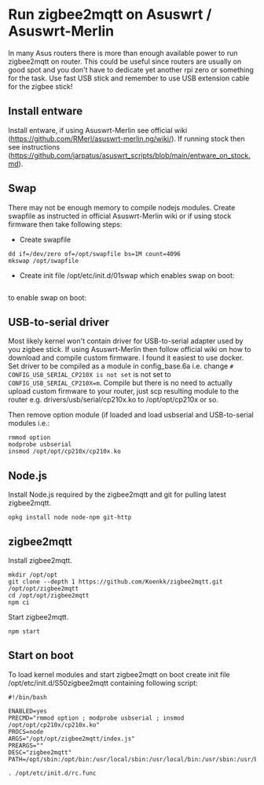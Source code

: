 # Run zigbee2mqtt on Asuswrt / Asuswrt-Merlin
In many Asus routers there is more than enough available power to run zigbee2mqtt on router. This could be useful since routers are usually on good spot and you don't have to dedicate yet another rpi zero or something for the task. Use fast USB stick and remember to use USB extension cable for the zigbee stick!

## Install entware
Install entware, if using Asuswrt-Merlin see official wiki (https://github.com/RMerl/asuswrt-merlin.ng/wiki/). If running stock then see instructions (https://github.com/jarpatus/asuswrt_scripts/blob/main/entware_on_stock.md).

## Swap
There may not be enough memory to compile nodejs modules. Create swapfile as instructed in official Asuswrt-Merlin wiki or if using stock firmware then take following steps:

- Create swapfile 
```
dd if=/dev/zero of=/opt/swapfile bs=1M count=4096
mkswap /opt/swapfile
```

- Create init file /opt/etc/init.d/01swap which enables swap on boot:
```

```


to enable swap on boot:

## USB-to-serial driver
Most likely kernel won't contain driver for USB-to-serial adapter used by you zigbee stick. If using Asuswrt-Merlin then follow official wiki on how to download and compile custom firmware. I found it easiest to use docker. Set driver to be compiled as a module in config_base.6a i.e. change `# CONFIG_USB_SERIAL_CP210X is not set` is not set to `CONFIG_USB_SERIAL_CP210X=m`. Compile but there is no need to actually upload custom firmware to your router, just scp resulting module to the router e.g. drivers/usb/serial/cp210x.ko to /opt/opt/cp210x or so.

Then remove option module (if loaded and load usbserial and USB-to-serial modules i.e.:
```
rmmod option
modprobe usbserial
insmod /opt/opt/cp210x/cp210x.ko
```

## Node.js
Install Node.js required by the zigbee2mqtt and git for pulling latest zigbee2mqtt.

```
opkg install node node-npm git-http
```

## zigbee2mqtt
Install zigbee2mqtt.

```
mkdir /opt/opt
git clone --depth 1 https://github.com/Koenkk/zigbee2mqtt.git /opt/opt/zigbee2mqtt
cd /opt/opt/zigbee2mqtt
npm ci
```

Start zigbee2mqtt.
```
npm start
```

## Start on boot
To load kernel modules and start zigbee2mqtt on boot create init file /opt/etc/init.d/S50zigbee2mqtt containing following script:

```
#!/bin/bash

ENABLED=yes
PRECMD="rmmod option ; modprobe usbserial ; insmod /opt/opt/cp210x/cp210x.ko"
PROCS=node
ARGS="/opt/opt/zigbee2mqtt/index.js"
PREARGS=""
DESC="zigbee2mqtt"
PATH=/opt/sbin:/opt/bin:/usr/local/sbin:/usr/local/bin:/usr/sbin:/usr/bin:/sbin:/bin

. /opt/etc/init.d/rc.func
```





